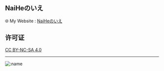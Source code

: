 ## NaiHeのいえ

🌐 My Website : [NaiHeのいえ](https://www.naihee.cn)


## 许可证
[CC BY-NC-SA 4.0](https://creativecommons.org/licenses/by-nc-sa/4.0/)


---
![:name](https://count.naihee.cn/@NaiHe-github-blog?theme=rule34)
